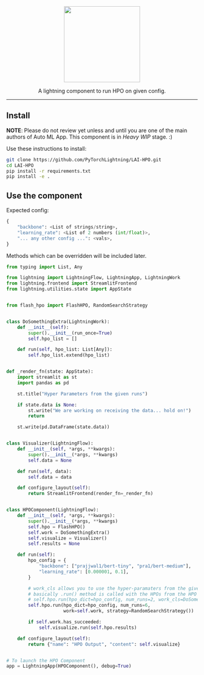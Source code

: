 <div align="center">
<img src="https://pl-bolts-doc-images.s3.us-east-2.amazonaws.com/lai.png" width="200px">

A lightning component to run HPO on given config.

______________________________________________________________________

</div>

## Install

**NOTE**: Please do not review yet unless and until you are one of the main authors of Auto ML App. This component is in _Heavy WIP_ stage. :)

Use these instructions to install:

```bash
git clone https://github.com/PyTorchLightning/LAI-HPO.git
cd LAI-HPO
pip install -r requirements.txt
pip install -e .
```

## Use the component

Expected config:

```python
{
    "backbone": <List of strings/string>,
    "learning_rate": <List of 2 numbers (int/float)>,
    "... any other config ...": <vals>,
}
```

Methods which can be overridden will be included later.

```python
from typing import List, Any

from lightning import LightningFlow, LightningApp, LightningWork
from lightning.frontend import StreamlitFrontend
from lightning.utilities.state import AppState


from flash_hpo import FlashHPO, RandomSearchStrategy


class DoSomethingExtra(LightningWork):
    def __init__(self):
        super().__init__(run_once=True)
        self.hpo_list = []

    def run(self, hpo_list: List[Any]):
        self.hpo_list.extend(hpo_list)


def _render_fn(state: AppState):
    import streamlit as st
    import pandas as pd

    st.title("Hyper Parameters from the given runs")

    if state.data is None:
        st.write("We are working on receiving the data... hold on!")
        return

    st.write(pd.DataFrame(state.data))


class Visualizer(LightningFlow):
    def __init__(self, *args, **kwargs):
        super().__init__(*args, **kwargs)
        self.data = None

    def run(self, data):
        self.data = data

    def configure_layout(self):
        return StreamlitFrontend(render_fn=_render_fn)


class HPOComponent(LightningFlow):
    def __init__(self, *args, **kwargs):
        super().__init__(*args, **kwargs)
        self.hpo = FlashHPO()
        self.work = DoSomethingExtra()
        self.visualize = Visualizer()
        self.results = None

    def run(self):
        hpo_config = {
            "backbone": ["prajjwal1/bert-tiny", "pra1/bert-medium"],
            "learning_rate": [0.000001, 0.1],
        }

        # work_cls allows you to use the hyper-paramaters from the given num_runs
        # basically .run() method is called with the HPOs from the HPO component after this
        # self.hpo.run(hpo_dict=hpo_config, num_runs=2, work_cls=DoSomethingExtra, strategy_cls=RandomSearchStrategy)
        self.hpo.run(hpo_dict=hpo_config, num_runs=6,
                     work=self.work, strategy=RandomSearchStrategy())

        if self.work.has_succeeded:
            self.visualize.run(self.hpo.results)

    def configure_layout(self):
        return {"name": "HPO Output", "content": self.visualize}


# To launch the HPO Component
app = LightningApp(HPOComponent(), debug=True)
```
